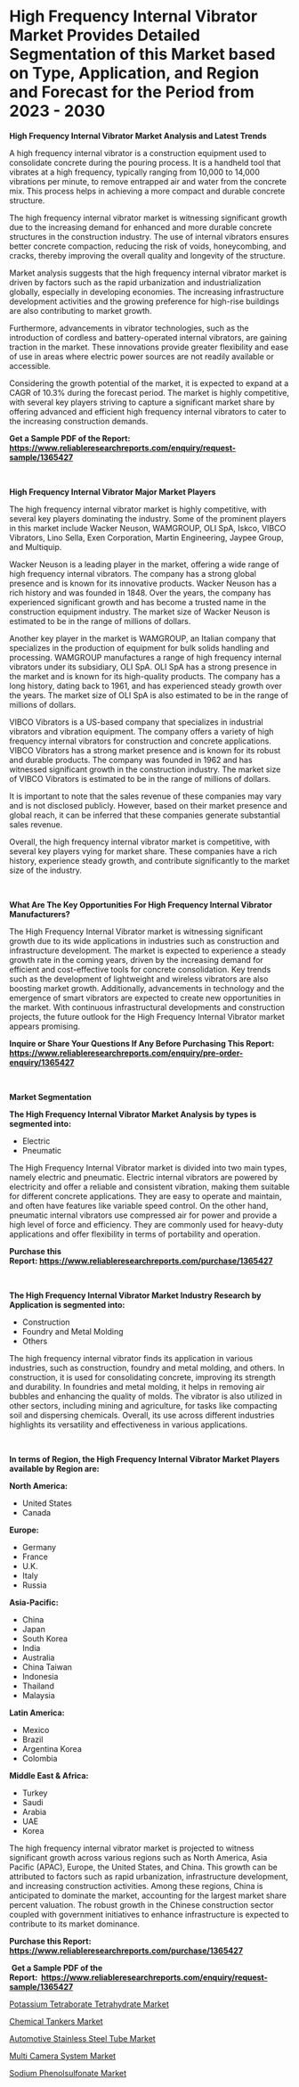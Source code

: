 <p><h1>High Frequency Internal Vibrator Market Provides Detailed Segmentation of this Market based on Type, Application, and Region and Forecast for the Period from 2023 - 2030</h1></p><p><strong>High Frequency Internal Vibrator Market Analysis and Latest Trends</strong></p>
<p><p>A high frequency internal vibrator is a construction equipment used to consolidate concrete during the pouring process. It is a handheld tool that vibrates at a high frequency, typically ranging from 10,000 to 14,000 vibrations per minute, to remove entrapped air and water from the concrete mix. This process helps in achieving a more compact and durable concrete structure.</p><p>The high frequency internal vibrator market is witnessing significant growth due to the increasing demand for enhanced and more durable concrete structures in the construction industry. The use of internal vibrators ensures better concrete compaction, reducing the risk of voids, honeycombing, and cracks, thereby improving the overall quality and longevity of the structure.</p><p>Market analysis suggests that the high frequency internal vibrator market is driven by factors such as the rapid urbanization and industrialization globally, especially in developing economies. The increasing infrastructure development activities and the growing preference for high-rise buildings are also contributing to market growth.</p><p>Furthermore, advancements in vibrator technologies, such as the introduction of cordless and battery-operated internal vibrators, are gaining traction in the market. These innovations provide greater flexibility and ease of use in areas where electric power sources are not readily available or accessible.</p><p>Considering the growth potential of the market, it is expected to expand at a CAGR of 10.3% during the forecast period. The market is highly competitive, with several key players striving to capture a significant market share by offering advanced and efficient high frequency internal vibrators to cater to the increasing construction demands.</p></p>
<p><strong>Get a Sample PDF of the Report:&nbsp; <a href="https://www.reliableresearchreports.com/enquiry/request-sample/1365427">https://www.reliableresearchreports.com/enquiry/request-sample/1365427</a></strong></p>
<p>&nbsp;</p>
<p><strong>High Frequency Internal Vibrator Major Market Players</strong></p>
<p><p>The high frequency internal vibrator market is highly competitive, with several key players dominating the industry. Some of the prominent players in this market include Wacker Neuson, WAMGROUP, OLI SpA, Iskco, VIBCO Vibrators, Lino Sella, Exen Corporation, Martin Engineering, Jaypee Group, and Multiquip.</p><p>Wacker Neuson is a leading player in the market, offering a wide range of high frequency internal vibrators. The company has a strong global presence and is known for its innovative products. Wacker Neuson has a rich history and was founded in 1848. Over the years, the company has experienced significant growth and has become a trusted name in the construction equipment industry. The market size of Wacker Neuson is estimated to be in the range of millions of dollars.</p><p>Another key player in the market is WAMGROUP, an Italian company that specializes in the production of equipment for bulk solids handling and processing. WAMGROUP manufactures a range of high frequency internal vibrators under its subsidiary, OLI SpA. OLI SpA has a strong presence in the market and is known for its high-quality products. The company has a long history, dating back to 1961, and has experienced steady growth over the years. The market size of OLI SpA is also estimated to be in the range of millions of dollars.</p><p>VIBCO Vibrators is a US-based company that specializes in industrial vibrators and vibration equipment. The company offers a variety of high frequency internal vibrators for construction and concrete applications. VIBCO Vibrators has a strong market presence and is known for its robust and durable products. The company was founded in 1962 and has witnessed significant growth in the construction industry. The market size of VIBCO Vibrators is estimated to be in the range of millions of dollars.</p><p>It is important to note that the sales revenue of these companies may vary and is not disclosed publicly. However, based on their market presence and global reach, it can be inferred that these companies generate substantial sales revenue.</p><p>Overall, the high frequency internal vibrator market is competitive, with several key players vying for market share. These companies have a rich history, experience steady growth, and contribute significantly to the market size of the industry.</p></p>
<p>&nbsp;</p>
<p><strong>What Are The Key Opportunities For High Frequency Internal Vibrator Manufacturers?</strong></p>
<p><p>The High Frequency Internal Vibrator market is witnessing significant growth due to its wide applications in industries such as construction and infrastructure development. The market is expected to experience a steady growth rate in the coming years, driven by the increasing demand for efficient and cost-effective tools for concrete consolidation. Key trends such as the development of lightweight and wireless vibrators are also boosting market growth. Additionally, advancements in technology and the emergence of smart vibrators are expected to create new opportunities in the market. With continuous infrastructural developments and construction projects, the future outlook for the High Frequency Internal Vibrator market appears promising.</p></p>
<p><strong>Inquire or Share Your Questions If Any Before Purchasing This Report: <a href="https://www.reliableresearchreports.com/enquiry/pre-order-enquiry/1365427">https://www.reliableresearchreports.com/enquiry/pre-order-enquiry/1365427</a></strong></p>
<p>&nbsp;</p>
<p><strong>Market Segmentation</strong></p>
<p><strong>The High Frequency Internal Vibrator Market Analysis by types is segmented into:</strong></p>
<p><ul><li>Electric</li><li>Pneumatic</li></ul></p>
<p><p>The High Frequency Internal Vibrator market is divided into two main types, namely electric and pneumatic. Electric internal vibrators are powered by electricity and offer a reliable and consistent vibration, making them suitable for different concrete applications. They are easy to operate and maintain, and often have features like variable speed control. On the other hand, pneumatic internal vibrators use compressed air for power and provide a high level of force and efficiency. They are commonly used for heavy-duty applications and offer flexibility in terms of portability and operation.</p></p>
<p><strong>Purchase this Report:&nbsp;<a href="https://www.reliableresearchreports.com/purchase/1365427">https://www.reliableresearchreports.com/purchase/1365427</a></strong></p>
<p>&nbsp;</p>
<p><strong>The High Frequency Internal Vibrator Market Industry Research by Application is segmented into:</strong></p>
<p><ul><li>Construction</li><li>Foundry and Metal Molding</li><li>Others</li></ul></p>
<p><p>The high frequency internal vibrator finds its application in various industries, such as construction, foundry and metal molding, and others. In construction, it is used for consolidating concrete, improving its strength and durability. In foundries and metal molding, it helps in removing air bubbles and enhancing the quality of molds. The vibrator is also utilized in other sectors, including mining and agriculture, for tasks like compacting soil and dispersing chemicals. Overall, its use across different industries highlights its versatility and effectiveness in various applications.</p></p>
<p>&nbsp;</p>
<p><strong>In terms of Region, the High Frequency Internal Vibrator Market Players available by Region are:</strong></p>
<p>
    <p> <strong> North America: </strong>
        <ul>
            <li>United States</li>
            <li>Canada</li>
        </ul>
        </p> 
    <p> <strong> Europe: </strong>
        <ul>
            <li>Germany</li>
            <li>France</li>
            <li>U.K.</li>
            <li>Italy</li>
            <li>Russia</li>
        </ul>
        </p> 
    <p> <strong> Asia-Pacific: </strong>
        <ul>
            <li>China</li>
            <li>Japan</li>
            <li>South Korea</li>
            <li>India</li>
            <li>Australia</li>
            <li>China Taiwan</li>
            <li>Indonesia</li>
            <li>Thailand</li>
            <li>Malaysia</li>
        </ul>
        </p> 
    <p> <strong> Latin America: </strong>
        <ul>
            <li>Mexico</li>
            <li>Brazil</li>
            <li>Argentina Korea</li>
            <li>Colombia</li>
        </ul>
        </p> 
    <p> <strong> Middle East & Africa: </strong>
        <ul>
            <li>Turkey</li>
            <li>Saudi</li>
            <li>Arabia</li>
            <li>UAE</li>
            <li>Korea</li>
        </ul>
    </p>
    </p>
<p><p>The high frequency internal vibrator market is projected to witness significant growth across various regions such as North America, Asia Pacific (APAC), Europe, the United States, and China. This growth can be attributed to factors such as rapid urbanization, infrastructure development, and increasing construction activities. Among these regions, China is anticipated to dominate the market, accounting for the largest market share percent valuation. The robust growth in the Chinese construction sector coupled with government initiatives to enhance infrastructure is expected to contribute to its market dominance.</p></p>
<p><strong>Purchase this Report: <a href="https://www.reliableresearchreports.com/purchase/1365427">https://www.reliableresearchreports.com/purchase/1365427</a></strong></p>
<p>&nbsp;<strong>Get a Sample PDF of the Report:&nbsp;&nbsp;<a href="https://www.reliableresearchreports.com/enquiry/request-sample/1365427">https://www.reliableresearchreports.com/enquiry/request-sample/1365427</a></strong></p>
<p><strong></strong></p>
<p><p><a href="https://medium.com/@yashreports27/potassium-tetraborate-tetrahydrate-market-size-growth-forecast-2023-2030-de748f634a8f">Potassium Tetraborate Tetrahydrate Market</a></p><p><a href="https://www.linkedin.com/pulse/chemical-tankers-market-research-report-unlocks-analysis-fppvc/">Chemical Tankers Market</a></p><p><a href="https://www.linkedin.com/pulse/automotive-stainless-steel-tube-market-insights-players-uxvue/">Automotive Stainless Steel Tube Market</a></p><p><a href="https://www.linkedin.com/pulse/multi-camera-system-market-size-2023-2030-global-industrial-jdcqc/">Multi Camera System Market</a></p><p><a href="https://medium.com/@shivay151299/sodium-phenolsulfonate-market-size-growth-forecast-2023-2030-36c98ee32a3e">Sodium Phenolsulfonate Market</a></p></p>